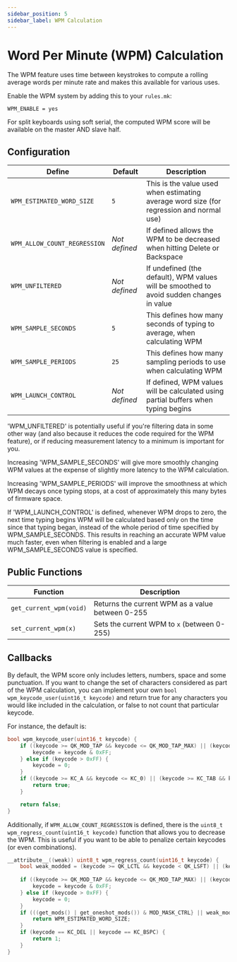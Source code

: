 ```yaml
---
sidebar_position: 5
sidebar_label: WPM Calculation
---
```


# Word Per Minute (WPM) Calculation

The WPM feature uses time between keystrokes to compute a rolling average words per minute rate and makes this available for various uses.

Enable the WPM system by adding this to your `rules.mk`:

    WPM_ENABLE = yes

For split keyboards using soft serial, the computed WPM score will be available on the master AND slave half.

## Configuration

| Define                       | Default       | Description                                                                              |
|------------------------------|---------------|------------------------------------------------------------------------------------------|
| `WPM_ESTIMATED_WORD_SIZE`    | `5`           | This is the value used when estimating average word size (for regression and normal use) |
| `WPM_ALLOW_COUNT_REGRESSION` | _Not defined_ | If defined allows the WPM to be decreased when hitting Delete or Backspace               |
| `WPM_UNFILTERED`             | _Not defined_ | If undefined (the default), WPM values will be smoothed to avoid sudden changes in value |
| `WPM_SAMPLE_SECONDS`         | `5`           | This defines how many seconds of typing to average, when calculating WPM                 |
| `WPM_SAMPLE_PERIODS`         | `25`          | This defines how many sampling periods to use when calculating WPM                       |
| `WPM_LAUNCH_CONTROL`         | _Not defined_ | If defined, WPM values will be calculated using partial buffers when typing begins       |

'WPM_UNFILTERED' is potentially useful if you're filtering data in some other way (and also because it reduces the code required for the WPM feature), or if reducing measurement latency to a minimum is important for you.

Increasing 'WPM_SAMPLE_SECONDS' will give more smoothly changing WPM values at the expense of slightly more latency to the WPM calculation.

Increasing 'WPM_SAMPLE_PERIODS' will improve the smoothness at which WPM decays once typing stops, at a cost of approximately this many bytes of firmware space.

If 'WPM_LAUNCH_CONTROL' is defined, whenever WPM drops to zero, the next time typing begins WPM will be calculated based only on the time since that typing began, instead of the whole period of time specified by WPM_SAMPLE_SECONDS.  This results in reaching an accurate WPM value much faster, even when filtering is enabled and a large WPM_SAMPLE_SECONDS value is specified.

## Public Functions

|Function                  |Description                                       |
|--------------------------|--------------------------------------------------|
|`get_current_wpm(void)`   | Returns the current WPM as a value between 0-255 |
|`set_current_wpm(x)`      | Sets the current WPM to `x` (between 0-255)      |

## Callbacks

By default, the WPM score only includes letters, numbers, space and some punctuation.  If you want to change the set of characters considered as part of the WPM calculation, you can implement your own `bool wpm_keycode_user(uint16_t keycode)` and return true for any characters you would like included in the calculation, or false to not count that particular keycode.

For instance, the default is:

```c
bool wpm_keycode_user(uint16_t keycode) {
    if ((keycode >= QK_MOD_TAP && keycode <= QK_MOD_TAP_MAX) || (keycode >= QK_LAYER_TAP && keycode <= QK_LAYER_TAP_MAX) || (keycode >= QK_MODS && keycode <= QK_MODS_MAX)) {
        keycode = keycode & 0xFF;
    } else if (keycode > 0xFF) {
        keycode = 0;
    }
    if ((keycode >= KC_A && keycode <= KC_0) || (keycode >= KC_TAB && keycode <= KC_SLSH)) {
        return true;
    }

    return false;
}
```

Additionally, if `WPM_ALLOW_COUNT_REGRESSION` is defined, there is the `uint8_t wpm_regress_count(uint16_t keycode)` function that allows you to decrease the WPM. This is useful if you want to be able to penalize certain keycodes (or even combinations). 

```c
__attribute__((weak)) uint8_t wpm_regress_count(uint16_t keycode) {
    bool weak_modded = (keycode >= QK_LCTL && keycode < QK_LSFT) || (keycode >= QK_RCTL && keycode < QK_RSFT);
    
    if ((keycode >= QK_MOD_TAP && keycode <= QK_MOD_TAP_MAX) || (keycode >= QK_LAYER_TAP && keycode <= QK_LAYER_TAP_MAX) || (keycode >= QK_MODS && keycode <= QK_MODS_MAX)) {
        keycode = keycode & 0xFF;
    } else if (keycode > 0xFF) {
        keycode = 0;
    }
    if (((get_mods() | get_oneshot_mods()) & MOD_MASK_CTRL} || weak_modded) && (keycode == KC_DEL || keycode == KC_BSPC)) {
        return WPM_ESTIMATED_WORD_SIZE;
    }
    if (keycode == KC_DEL || keycode == KC_BSPC) {
        return 1;
    }
}
```
